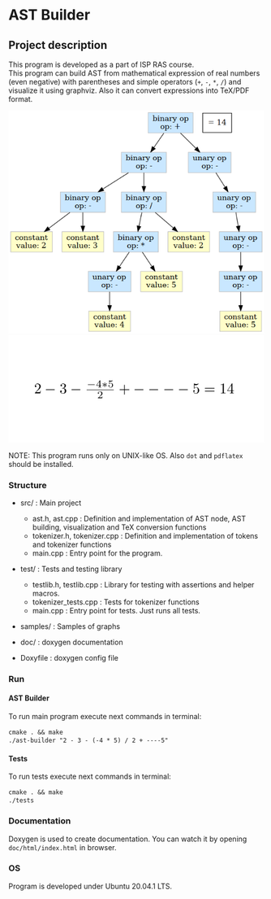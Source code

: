 # AST Builder

## Project description

This program is developed as a part of ISP RAS course.  
This program can build AST from mathematical expression of real numbers (even negative) with parentheses and simple operators (`+`, `-`, `*`, `/`) 
and visualize it using graphviz. Also it can convert expressions into TeX/PDF format.

![MISSING AST SAMPLE HERE](https://raw.githubusercontent.com/viafanasyev/ast-builder/master/samples/simple-expression.png)
![MISSING TEX SAMPLE HERE](https://raw.githubusercontent.com/viafanasyev/ast-builder/master/samples/simple-expression.pdf.png)

NOTE: This program runs only on UNIX-like OS. Also `dot` and `pdflatex` should be installed.

### Structure

* src/ : Main project
    * ast.h, ast.cpp : Definition and implementation of AST node, AST building, visualization and TeX conversion functions
    * tokenizer.h, tokenizer.cpp : Definition and implementation of tokens and tokenizer functions
    * main.cpp : Entry point for the program.

* test/ : Tests and testing library
    * testlib.h, testlib.cpp : Library for testing with assertions and helper macros.
    * tokenizer_tests.cpp : Tests for tokenizer functions
    * main.cpp : Entry point for tests. Just runs all tests.

* samples/ : Samples of graphs

* doc/ : doxygen documentation

* Doxyfile : doxygen config file

### Run

#### AST Builder

To run main program execute next commands in terminal:
```shell script
cmake . && make
./ast-builder "2 - 3 - (-4 * 5) / 2 + ----5"
```

#### Tests

To run tests execute next commands in terminal:
```shell script
cmake . && make
./tests
```

### Documentation

Doxygen is used to create documentation. You can watch it by opening `doc/html/index.html` in browser.  

### OS

Program is developed under Ubuntu 20.04.1 LTS.